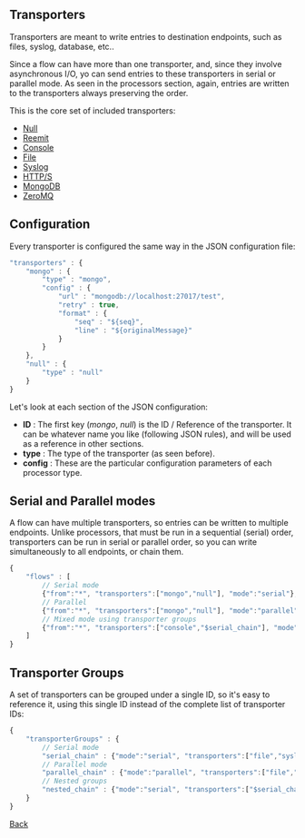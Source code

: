 ## Transporters

Transporters are meant to write entries to destination endpoints, such as files, syslog, database, etc..

Since a flow can have more than one transporter, and, since they involve asynchronous I/O, yo can send entries to these transporters in serial or parallel mode. As seen in the processors section, again, entries are written to the transporters always preserving the order.

This is the core set of included transporters:

* [Null](null.md)
* [Reemit](reemit.md)
* [Console](console.md)
* [File](file.md)
* [Syslog](syslog.md)
* [HTTP/S](http.md)
* [MongoDB](mongodb.md)
* [ZeroMQ](zmq.md)

## Configuration
Every transporter is configured the same way in the JSON configuration file:

```javascript
"transporters" : {
	"mongo" : {
		"type" : "mongo",
		"config" : {
			"url" : "mongodb://localhost:27017/test",
			"retry" : true,
			"format" : {
				"seq" : "${seq}",
				"line" : "${originalMessage}"
			}
		}
	},
	"null" : {
		"type" : "null"
	}
}
```

Let's look at each section of the JSON configuration:
* **ID** : The first key (*mongo*, *null*) is the ID / Reference of the transporter. It can be whatever name you like (following JSON rules), and will be used as a reference in other sections.
* **type** : The type of the transporter (as seen before).
* **config** : These are the particular configuration parameters of each processor type.

## Serial and Parallel modes
A flow can have multiple transporters, so entries can be written to multiple endpoints. Unlike processors, that must be run in a sequential (serial) order, transporters can be run in serial or parallel order, so you can write simultaneously to all endpoints, or chain them.

```javascript
{
	"flows" : [
		// Serial mode
		{"from":"*", "transporters":["mongo","null"], "mode":"serial"},
		// Parallel
		{"from":"*", "transporters":["mongo","null"], "mode":"parallel"},
		// Mixed mode using transporter groups
		{"from":"*", "transporters":["console","$serial_chain"], "mode":"parallel"},
	]
}
```

## Transporter Groups
A set of transporters can be grouped under a single ID, so it's easy to reference it, using this single ID instead of the complete list of transporter IDs:

```javascript
{
	"transporterGroups" : {
		// Serial mode
		"serial_chain" : {"mode":"serial", "transporters":["file","syslog","http"]},
		// Parallel mode
		"parallel_chain" : {"mode":"parallel", "transporters":["file","syslog","http"]},
		// Nested groups
		"nested_chain" : {"mode":"serial", "transporters":["$serial_chain","$parallel_chain"]},
	}
}
```

[Back](../README.md)
